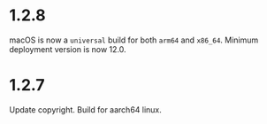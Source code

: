 
# 1.2.8

macOS is now a `universal` build for both `arm64` and `x86_64`.  Minimum deployment version is now 12.0.

# 1.2.7

Update copyright.  Build for aarch64 linux.
